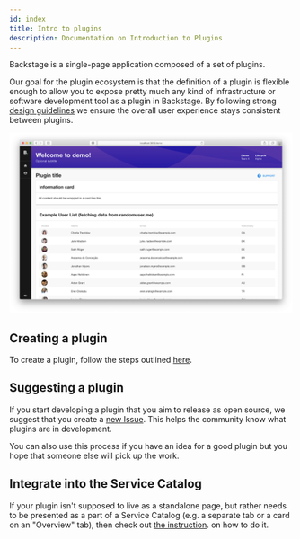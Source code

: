 ```yaml
---
id: index
title: Intro to plugins
description: Documentation on Introduction to Plugins
---
```


Backstage is a single-page application composed of a set of plugins.

Our goal for the plugin ecosystem is that the definition of a plugin is flexible
enough to allow you to expose pretty much any kind of infrastructure or software
development tool as a plugin in Backstage. By following strong
[design guidelines](../dls/design.md) we ensure the overall user experience
stays consistent between plugins.

![plugin](../assets/my-plugin_screenshot.png)

## Creating a plugin

To create a plugin, follow the steps outlined [here](create-a-plugin.md).

## Suggesting a plugin

If you start developing a plugin that you aim to release as open source, we
suggest that you create a
[new Issue](https://github.com/spotify/backstage/issues/new?labels=plugin&template=plugin_template.md&title=%5BPlugin%5D+THE+PLUGIN+NAME).
This helps the community know what plugins are in development.

You can also use this process if you have an idea for a good plugin but you hope
that someone else will pick up the work.

## Integrate into the Service Catalog

If your plugin isn't supposed to live as a standalone page, but rather needs to
be presented as a part of a Service Catalog (e.g. a separate tab or a card on an
"Overview" tab), then check out
[the instruction](integrating-plugin-into-service-catalog.md). on how to do it.
